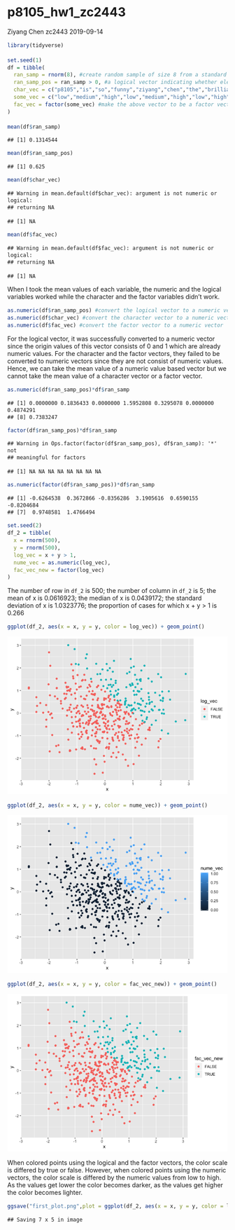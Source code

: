 p8105\_hw1\_zc2443
================
Ziyang Chen zc2443
2019-09-14

``` r
library(tidyverse)

set.seed(1)
df = tibble(
  ran_samp = rnorm(8), #create random sample of size 8 from a standard Normal distribution
  ran_samp_pos = ran_samp > 0, #a logical vector indicating whether elements of the sample are greater than 0
  char_vec = c("p8105","is","so","funny","ziyang","chen","the","brilliant"), #create a character vector of length 8
  some_vec = c("low","medium","high","low","medium","high","low","high"), #create vector of length 8, with 3 different factor “levels”
  fac_vec = factor(some_vec) #make the above vector to be a factor vector
)

mean(df$ran_samp)
```

    ## [1] 0.1314544

``` r
mean(df$ran_samp_pos)
```

    ## [1] 0.625

``` r
mean(df$char_vec)
```

    ## Warning in mean.default(df$char_vec): argument is not numeric or logical:
    ## returning NA

    ## [1] NA

``` r
mean(df$fac_vec)
```

    ## Warning in mean.default(df$fac_vec): argument is not numeric or logical:
    ## returning NA

    ## [1] NA

When I took the mean values of each variable, the numeric and the
logical variables worked while the character and the factor variables
didn’t
work.

``` r
as.numeric(df$ran_samp_pos) #convert the logical vector to a numeric vector
as.numeric(df$char_vec) #convert the character vector to a numeric vector
as.numeric(df$fac_vec) #convert the factor vector to a numeric vector
```

For the logical vector, it was successfully converted to a numeric
vector since the origin values of this vector consists of 0 and 1 which
are already numeric values. For the character and the factor vectors,
they failed to be converted to numeric vectors since they are not
consist of numeric values. Hence, we can take the mean value of a
numeric value based vector but we cannot take the mean value of a
character vector or a factor
    vector.

``` r
as.numeric(df$ran_samp_pos)*df$ran_samp
```

    ## [1] 0.0000000 0.1836433 0.0000000 1.5952808 0.3295078 0.0000000 0.4874291
    ## [8] 0.7383247

``` r
factor(df$ran_samp_pos)*df$ran_samp
```

    ## Warning in Ops.factor(factor(df$ran_samp_pos), df$ran_samp): '*' not
    ## meaningful for factors

    ## [1] NA NA NA NA NA NA NA NA

``` r
as.numeric(factor(df$ran_samp_pos))*df$ran_samp
```

    ## [1] -0.6264538  0.3672866 -0.8356286  3.1905616  0.6590155 -0.8204684
    ## [7]  0.9748581  1.4766494

``` r
set.seed(2)
df_2 = tibble(
  x = rnorm(500),
  y = rnorm(500),
  log_vec = x + y > 1,
  nume_vec = as.numeric(log_vec),
  fac_vec_new = factor(log_vec)
)
```

The number of row in `df_2` is 500; the number of column in `df_2` is 5;
the mean of x is 0.0616923; the median of x is 0.0439172; the standard
deviation of x is 1.0323776; the proportion of cases for which x + y \>
1 is 0.266

``` r
ggplot(df_2, aes(x = x, y = y, color = log_vec)) + geom_point()
```

![](p8105_hw1_zc2443_files/figure-gfm/Problem2_2-1.png)<!-- -->

``` r
ggplot(df_2, aes(x = x, y = y, color = nume_vec)) + geom_point()
```

![](p8105_hw1_zc2443_files/figure-gfm/Problem2_2-2.png)<!-- -->

``` r
ggplot(df_2, aes(x = x, y = y, color = fac_vec_new)) + geom_point()
```

![](p8105_hw1_zc2443_files/figure-gfm/Problem2_2-3.png)<!-- -->

When colored points using the logical and the factor vectors, the color
scale is differed by true or false. However, when colored points using
the numeric vectors, the color scale is differed by the numeric values
from low to high. As the values get lower the color becomes darker, as
the values get higher the color becomes
lighter.

``` r
ggsave("first_plot.png",plot = ggplot(df_2, aes(x = x, y = y, color = log_vec)) + geom_point())
```

    ## Saving 7 x 5 in image
